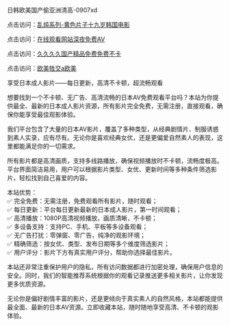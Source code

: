 日韩欧美国产偷亚洲清高-0907xd

点击访问：<a href="https://heiliaoxqkkct.pages.dev/">乱炖系列-黄色片子十九岁韩国电影</a>

点击访问：<a href="https://heiliaoll4qsx.pages.dev/">在线观看网站深夜免费AV</a>

点击访问：<a href="https://heiliaowzu4ur.pages.dev/">久久久久国产精品免费免费不卡</a>

点击访问：<a href="https://heiliaoga6s9v.pages.dev/">欧美牲交a欧美</a>

享受日本成人影片——每日更新，高清不卡顿，超流畅观看

想要找到一个不卡顿、无广告、高清流畅的日本AV免费观看平台吗？本站为你提供最全、最新的日本成人影片资源，所有影片完全免费，无需注册，直接观看，确保你能享受最佳观影体验。

我们平台包含了大量的日本AV影片，覆盖了多种类型，从经典剧情片、制服诱惑到素人实录，应有尽有。无论你是喜欢经典女优，还是更偏爱自然素人的表现，这里都能满足你的一切需求。

所有影片都是高清画质，支持多线路播放，确保视频播放时不卡顿，流畅度极高。平台界面简洁易用，用户可以根据影片类型、女优、更新时间等多种条件筛选影片，轻松找到自己喜爱的内容。

本站优势：  
✅ 完全免费：无需注册，免费观看所有影片，随时观看；  
✅ 每日更新：平台每日更新最新的日本成人影片，第一时间观看；  
✅ 高清播放：1080P高清视频播放，画质清晰，不卡顿；  
✅ 多设备支持：支持PC、手机、平板等多设备观看；  
✅ 无广告打扰：零弹窗、零广告，纯净的观影环境；  
✅ 精确筛选：按女优、类型、发布日期等多个维度筛选影片；  
✅ 用户评分：影片下方有真实用户评分，帮助你选择最佳影片。

本站还非常注重保护用户的隐私，所有访问数据都进行加密处理，确保用户信息的安全。同时，我们的智能推荐系统根据你的观看记录推送更多相关影片，让你发现更多优质资源。

无论你是偏好剧情丰富的影片，还是更倾向于真实素人的自然风格，本站都能提供最全面、最新的日本AV资源。立即收藏本站，随时随地享受高清、不卡顿的观影体验。

<span style="display:none;">[Canonical link]( https://github.com/xda854/96319 ）</span>
